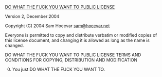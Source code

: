 [DO WHAT THE FUCK YOU WANT TO PUBLIC LICENSE](https://choosealicense.com/licenses/wtfpl/)

Version 2, December 2004

Copyright (C) 2004 Sam Hocevar <sam@hocevar.net>

Everyone is permitted to copy and distribute verbatim or modified
copies of this license document, and changing it is allowed as long
as the name is changed.

DO WHAT THE FUCK YOU WANT TO PUBLIC LICENSE TERMS AND CONDITIONS FOR COPYING, DISTRIBUTION AND MODIFICATION

0. You just DO WHAT THE FUCK YOU WANT TO.
